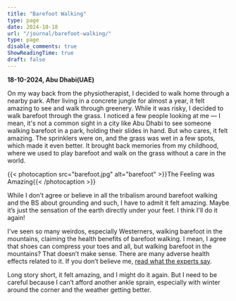 ```yaml
---
title: "Barefoot Walking"
type: page
date: 2024-10-18
url: "/journal/barefoot-walking/"
type: page
disable_comments: true
ShowReadingTime: true
draft: false
---
```

**18-10-2024, Abu Dhabi(UAE)**

On my way back from the physiotherapist, I decided to walk home through a nearby park. After living in a concrete jungle for almost a year, it felt amazing to see and walk through greenery. While it was risky, I decided to walk barefoot through the grass. I noticed a few people looking at me — I mean, it's not a common sight in a city like Abu Dhabi to see someone walking barefoot in a park, holding their slides in hand. But who cares, it felt amazing. The sprinklers were on, and the grass was wet in a few spots, which made it even better. It brought back memories from my childhood, where we used to play barefoot and walk on the grass without a care in the world.

{{< photocaption src="barefoot.jpg" alt="barefoot" >}}The Feeling was Amazing{{< /photocaption >}}

While I don’t agree or believe in all the tribalism around barefoot walking and the BS about grounding and such, I have to admit it felt amazing. Maybe it’s just the sensation of the earth directly under your feet. I think I'll do it again!

I've seen so many weirdos, especially Westerners, walking barefoot in the mountains, claiming the health benefits of barefoot walking. I mean, I agree that shoes can compress your toes and all, but walking barefoot in the mountains? That doesn’t make sense. There are many adverse health effects related to it. If you don’t believe me, [read what the experts say](https://time.com/6284245/walking-barefoot-health-risks/).

Long story short, it felt amazing, and I might do it again. But I need to be careful because I can’t afford another ankle sprain, especially with winter around the corner and the weather getting better.
